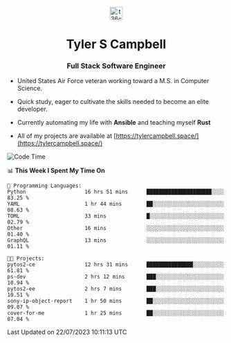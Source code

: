 <p align="center">
<a href="https://www.linkedin.com/in/t36campbell" target="blank"><img align="center" src="https://ik.imagekit.io/t36campbell/Portfolio/linkedin.png.original_m8bbGgPh6.png" alt="t36campbell" height="30" width="30" /></a>
</p>
<h1 align="center">Tyler S Campbell</h1>
<h3 align="center">Full Stack Software Engineer</h3>

* United States Air Force veteran working toward a M.S. in Computer Science.

* Quick study, eager to cultivate the skills needed to become an elite developer.

* Currently automating my life with **Ansible** and teaching myself **Rust**

* All of my projects are available at [https://tylercampbell.space/](https://tylercampbell.space/)

<!--START_SECTION:waka-->
![Code Time](http://img.shields.io/badge/Code%20Time-2%2C639%20hrs%2012%20mins-blue)

📊 **This Week I Spent My Time On** 

```text
💬 Programming Languages: 
Python                   16 hrs 51 mins      █████████████████████░░░░   83.25 % 
YAML                     1 hr 44 mins        ██░░░░░░░░░░░░░░░░░░░░░░░   08.63 % 
TOML                     33 mins             █░░░░░░░░░░░░░░░░░░░░░░░░   02.79 % 
Other                    16 mins             ░░░░░░░░░░░░░░░░░░░░░░░░░   01.40 % 
GraphQL                  13 mins             ░░░░░░░░░░░░░░░░░░░░░░░░░   01.11 % 

🐱‍💻 Projects: 
pytos2-ce                12 hrs 31 mins      ███████████████░░░░░░░░░░   61.81 % 
ps-dev                   2 hrs 12 mins       ███░░░░░░░░░░░░░░░░░░░░░░   10.94 % 
pytos2-ee                2 hrs 7 mins        ███░░░░░░░░░░░░░░░░░░░░░░   10.51 % 
sony-ip-object-report    1 hr 50 mins        ██░░░░░░░░░░░░░░░░░░░░░░░   09.07 % 
cover-for-me             1 hr 25 mins        ██░░░░░░░░░░░░░░░░░░░░░░░   07.04 % 
```


 Last Updated on 22/07/2023 10:11:13 UTC
<!--END_SECTION:waka-->
